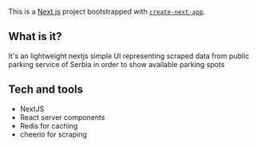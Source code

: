 This is a [Next.js](https://nextjs.org/) project bootstrapped with [`create-next-app`](https://github.com/vercel/next.js/tree/canary/packages/create-next-app).

## What is it?

It's an lightweight nextjs simple UI representing scraped data from public parking service of Serbia in order to show available parking spots

## Tech and tools

- NextJS
- React server components
- Redis for caching
- cheerio for scraping
